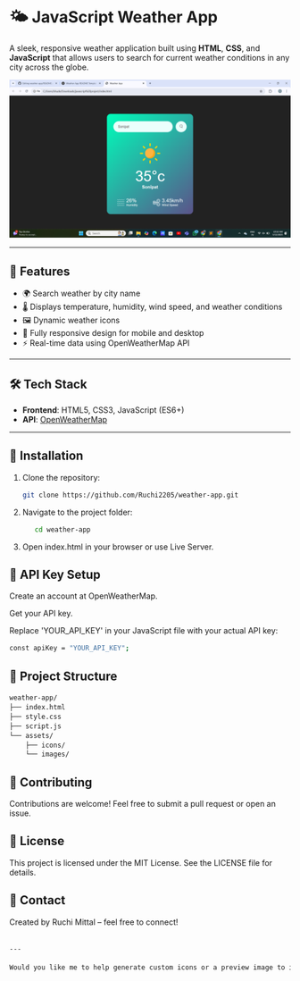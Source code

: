 # 🌤️ JavaScript Weather App

A sleek, responsive weather application built using **HTML**, **CSS**, and **JavaScript** that allows users to search for current weather conditions in any city across the globe.

![Weather App Screenshot](https://github.com/Ruchi2205/weather-app/blob/main/images/jj.png) <!-- Replace with your actual image path -->

---

## 🚀 Features

- 🌍 Search weather by city name
- 🌡️ Displays temperature, humidity, wind speed, and weather conditions
- 🖼️ Dynamic weather icons
- 📱 Fully responsive design for mobile and desktop
- ⚡ Real-time data using OpenWeatherMap API

---

## 🛠️ Tech Stack

- **Frontend**: HTML5, CSS3, JavaScript (ES6+)
- **API**: [OpenWeatherMap](https://openweathermap.org/api)

---


## 🔧 Installation

1. Clone the repository:
   ```bash
   git clone https://github.com/Ruchi2205/weather-app.git
   ```
2. Navigate to the project folder:
   ```bash
      cd weather-app
   ```
3. Open index.html in your browser or use Live Server.
   
 ##  🔑 API Key Setup
Create an account at OpenWeatherMap.

Get your API key.

Replace 'YOUR_API_KEY' in your JavaScript file with your actual API key:
```bash
const apiKey = "YOUR_API_KEY";
```
## 📂 Project Structure
```bash
weather-app/
├── index.html
├── style.css
├── script.js
└── assets/
    ├── icons/
    └── images/
```
## 🙌 Contributing
Contributions are welcome! Feel free to submit a pull request or open an issue.
## 📄 License
This project is licensed under the MIT License. See the LICENSE file for details.
## 💬 Contact
Created by Ruchi Mittal – feel free to connect!
```bash

---

Would you like me to help generate custom icons or a preview image to include in the README?
```

